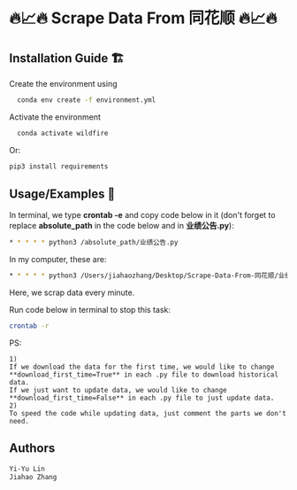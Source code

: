 # 🔥📈🔥 Scrape Data From 同花顺 🔥📈🔥


## Installation Guide 🏗️

Create the environment using
```bash
  conda env create -f environment.yml
```
Activate the environment 
```bash
  conda activate wildfire
```

Or:
```bash
pip3 install requirements
```

## Usage/Examples 🧙
In terminal, we type   **crontab -e**   and copy code below in it (don't forget to replace **absolute_path** in the code below and in **业绩公告.py**):

```bash
* * * * * python3 /absolute_path/业绩公告.py
```
In my computer, these are:
```bash
* * * * * python3 /Users/jiahaozhang/Desktop/Scrape-Data-From-同花顺/业绩公告.py
```
Here, we scrap data every minute. 


Run code below in terminal to stop this task:
```bash
crontab -r
```
PS:
```
1)
If we download the data for the first time, we would like to change **download_first_time=True** in each .py file to download historical data.
If we just want to update data, we would like to change **download_first_time=False** in each .py file to just update data.
2)
To speed the code while updating data, just comment the parts we don't need.

```

## Authors
```bash
Yi-Yu Lin
Jiahao Zhang
```
